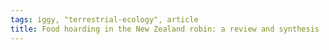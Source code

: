 ```yaml
---
tags: iggy, "terrestrial-ecology", article
title: Food hoarding in the New Zealand robin: a review and synthesis
---
```

